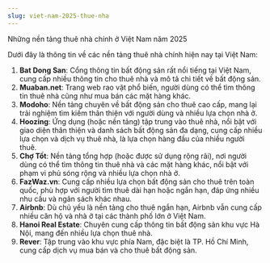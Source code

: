 ```yaml
---
slug: viet-nam-2025-thue-nha
---
```



Những nền tảng thuê nhà chính ở Việt Nam năm 2025

Dưới đây là thông tin về các nền tảng thuê nhà chính hiện nay tại Việt Nam:

1.  **Bat Dong San**: Cổng thông tin bất động sản rất nổi tiếng tại Việt Nam, cung cấp nhiều thông tin cho thuê nhà và mô tả chi tiết về bất động sản.
2.  **Muaban.net**: Trang web rao vặt phổ biến, người dùng có thể tìm thông tin thuê nhà cũng như mua bán các mặt hàng khác.
3.  **Modoho**: Nền tảng chuyên về bất động sản cho thuê cao cấp, mang lại trải nghiệm tìm kiếm thân thiện với người dùng và nhiều lựa chọn nhà ở.
4.  **Hoozing**: Ứng dụng (hoặc nền tảng) tập trung vào thuê nhà, nổi bật với giao diện thân thiện và danh sách bất động sản đa dạng, cung cấp nhiều lựa chọn và dịch vụ thuê nhà, là lựa chọn hàng đầu của nhiều người thuê.
5.  **Chợ Tốt**: Nền tảng tổng hợp (hoặc được sử dụng rộng rãi), nơi người dùng có thể tìm thông tin thuê nhà và các mặt hàng khác, nổi bật với phạm vi phủ sóng rộng và nhiều lựa chọn nhà ở.
6.  **FazWaz.vn**: Cung cấp nhiều lựa chọn bất động sản cho thuê trên toàn quốc, phù hợp với người tìm thuê dài hạn hoặc ngắn hạn, đáp ứng nhiều nhu cầu và ngân sách khác nhau.
7.  **Airbnb**: Dù chủ yếu là nền tảng cho thuê ngắn hạn, Airbnb vẫn cung cấp nhiều căn hộ và nhà ở tại các thành phố lớn ở Việt Nam.
8.  **Hanoi Real Estate**: Chuyên cung cấp thông tin bất động sản khu vực Hà Nội, mang đến nhiều lựa chọn thuê nhà.
9.  **Rever**: Tập trung vào khu vực phía Nam, đặc biệt là TP. Hồ Chí Minh, cung cấp dịch vụ mua bán và cho thuê bất động sản.
